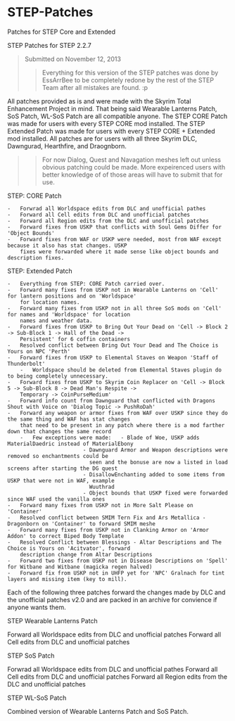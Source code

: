 STEP-Patches
============

Patches for STEP Core and Extended


STEP Patches for STEP 2.2.7
>Submitted on November 12, 2013
>>Everything for this version of the STEP patches was done by EssArrBee to be completely redone by the rest
>>of the STEP Team after all mistakes are found. :p

All patches provided as is and were made with the Skyrim Total Enhancement Project in mind. That being said 
Wearable Lanterns Patch, SoS Patch, WL-SoS Patch are all compatible anyone. The STEP CORE Patch was made for
users with every STEP CORE mod installed. The STEP Extended Patch was made for users with every STEP CORE +
Extended mod installed. All patches are for users with all three Skyrim DLC, Dawngurad, Hearthfire, and 
Draognborn.

>>For now Dialog, Quest and Navagation meshes left out unless obvious patching could be made. More expeirenced
>>users with better knowledge of of those areas will have to submit that for use.


STEP: CORE Patch

	-	Forwrad all Worldspace edits from DLC and unofficial pathes
	-	Forward all Cell edits from DLC and unofficial patches
	-	Forward all Region edits from the DLC and unofficial patches
	-	Forward fixes from USKP that conflicts with Soul Gems Differ for 'Object Bounds'
	-	Forward fixes from WAF or USKP were needed, most from WAF except because it also has stat changes. USKP
		fixes were forwarded where it made sense like object bounds and description fixes.

	
STEP: Extended Patch

	-	Everything from STEP: CORE Patch carried over.
	-	Forward many fixes from USKP not in Wearable Lanterns on 'Cell' for lantern positions and on 'Worldspace'
		for location names.
	-	Forward many fixes from USKP not in all three SoS mods on 'Cell' for names and 'Worldspace' for location
		names and weather data.
	-	Forward fixes from USKP to Bring Out Your Dead on 'Cell -> Block 2 -> Sub-Block 1 -> Hall of the Dead ->
		Persistent' for 6 coffin containers
	-	Resolved conflict between Bring Out Your Dead and The Choice is Yours on NPC 'Perth'
	-	Forward fixes from USKP to Elemental Staves on Weapon 'Staff of Thunderbolt'
		-	Worldspace should be deleted from Elemental Staves plugin do to being completely unnecessary.
	-	Forward fixes from USKP to Skyrim Coin Replacer on 'Cell -> Block 5 -> Sub-Block 8 -> Dead Man's Respite ->
		Temporary -> CoinPurseMedium'
	-	Forward info count from Dawnguard that conflicted with Dragons Shout with Voice on 'Dialog Topic -> PushRoDah'
	-	Forward any weapon or armor fixes from WAF over USKP since they do the same thing and WAF has stat changes
		that need to be present in any patch where there is a mod farther down that changes the same record
		-	Few exceptions were made:	- Blade of Woe, USKP adds MaterialDaedric instead of MaterialEbony
							- Dawnguard Armor and Weapon descriptions were removed so enchantments could be
							  seen and the bonuse are now a listed in load screens after starting the DG quest
							- DisallowEnchanting added to some items from USKP that were not in WAF, example
							  Wuuthrad
							- Object bounds that USKP fixed were forwarded since WAF used the vanilla ones
	-	Forward many fixes from USKP not in More Salt Please on 'Container'
	-	Resolved conflict between SMIM Tern Fix and Ars Metallica - Dragonborn on 'Container' to forward SMIM meshe
	-	Forward many fixes from USKP not in Clanking Armor on 'Armor Addon' to correct Biped Body Template
	-	Resolved Conflict between Blessings - Altar Descriptions and The Choice is Yours on 'Acitvator', forward
		description change from Altar Descriptions
	-	Forward two fixes from USKP not in Disease Descriptions on 'Spell' for Witbane and Witbane (magicka regen halved)
	-	Forward fix from USKP not in UHFP yet for 'NPC' Gralnach for tint layers and missing item (key to mill).


	
Each of the following three patches forward the changes made by DLC and the unofficial patches v2.0 and are packed
in an archive for convience if anyone wants them.

	
STEP Wearable Lanterns Patch

Forward all Worldspace edits from DLC and unofficial patches
Forward all Cell edits from DLC and unofficial patches

STEP SoS Patch

Forwrad all Worldspace edits from DLC and unofficial pathes
Forward all Cell edits from DLC and unofficial patches
Forward all Region edits from the DLC and unofficial patches

STEP WL-SoS Patch

Combined version of Wearable Lanterns Patch and SoS Patch.
